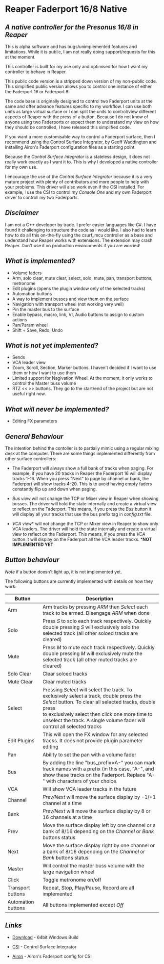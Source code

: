 # Reaper Faderport 16/8 Native

## _A native controller for the Presonus 16/8 in Reaper_

This is alpha software and has bugs/unimplemented features and limitations. While it is public, I am not really doing support/requests for this at the moment.

This controller is built for my use only and optimised for how I want my controller to behave in Reaper.

This public code version is a stripped down version of my non-public code. This simplified public version allows you to control one instance of either the Faderport 16 or Faderport 8.

The code base is originally designed to control two Faderport units at the same and offer advance features specific to my workflow. I can use both units as large virtual surface or I can split the units to control/view different aspects of Reaper with the press of a button.
Because I do not know of anyone using two Faderports or expect them to understand my view on how they should be controlled, I have released this simplified code.

If you want a more customisable way to control a Faderport surface, then I recommend using the Control Surface Integrator, by Geoff Waddington and installing Airon's Faderport configuration files as a starting point.

Because the _Control Surface Integrator_ is a stateless design, it does not really work exactly as I want it to. This is why I developed a native controller for my own use.

I encourage the use of the _Control Surface Integrator_ because it is a very mature project with plenty of contributors and more people to help with your problems. This driver will also work even if the CSI installed.
For example, I use the CSI to control my _Console One_ and my own Faderport driver to controll my two Faderports.

## _Disclaimer_ ##

I am not a C++ developer by trade. I prefer easier languages like C#. I have found it challenging to structure the code as I would like. I also had to learn how to do all this on-the-fly using the csurf_mcu controller as a base and understand how Reaper works with extensions.
The extension may crash Reaper. Don't use it on production environments if you are worried!

## _What is implemented?_

- Volume faders
- Arm, solo clear, mute clear, select, solo, mute, pan, transport buttons, metronome
- Edit plugins (opens the plugin window only of the selected tracks)
- Automation buttons
- A way to implement busses and view them on the surface
- Navigation with transport wheel (not working very well)
- Pin the master bus to the surface 
- Enable bypass, macro, link, VI, Audio buttons to assign to custom actions
- Pan/Param wheel
- Shift + Save, Redo, Undo

## _What is not yet implemented?_
- Sends
- VCA leader view
- Zoom, Scroll, Section, Marker buttons. I haven't decided if I want to use them or how I want to use them
- Limited support for Nagivation Wheel. At the moment, it only works to control the Master buss volume
- RTZ << >> buttons. They go to the start/end of the project but are not useful right now.

## _What will never be implemented?_

- Editing FX parameters

## _General Behaviour_

The intention behind the contoller is to partially mimic using a regular mixing desk at the computer. There are some things implemented differently from other surface controllers:

 - The Faderport will always show a full bank of tracks when paging. For example, if you have 20 tracks in Reaper the Faderport 16 will display tracks 1-16. When you press "Next" to page by channel or bank, 
 the Faderport will show tracks 4-20. This is to avoid having empty faders constantly flip up and down when paging.

- _Bus view_ will not change the TCP or Mixer view in Reaper when showing busses. The driver will hold the state internally and create a virtual view to reflect on the Faderport. This means, if you press the _Bus_ button it will 
 display all your tracks that use the bus prefix tag in _config.txt_ file. 

- _VCA view_* will not change the TCP or Mixer view in Reaper to show only VCA leaders. The driver will hold the state internally and create a virtual view to reflect on the Faderport. This means, if you press the _VCA_ button it will 
 display on the Faderport all the VCA leader tracks. ***NOT IMPLEMENTED YET**

## _Button behaviour_

*Note* if a button doesn't light up, it is not implemented yet.

The following buttons are currently implemented with details on how they work:

| Button | Description |
| ------ | ------ |
| Arm | Arm tracks by pressing _ARM_ then _Select_ each track to be armed. Disengage _ARM_ when done |
| Solo | Press _S_ to solo each track respectively. Quickly double pressing _S_  will exclusively solo the selected track (all other soloed tracks are cleared) |
| Mute | Press _M_ to mute each track respectively. Quickly double pressing _M_  will exclusively mute the selected track (all other muted tracks are cleared) |
| Solo Clear | Clear soloed tracks |
| Mute Clear | Clear muted tracks |
| Select | Pressing _Select_ will select the track. To exclusively select a track, double press the _Select_ button. To clear all selected tracks, double press <br> to exclusively select then click one more time to unselect the track. A single volume fader will control all selected tracks
| Edit Plugins| This will open the FX window for any selected tracks. It does not provide plugin parameter editing |
| Pan | Ability to set the pan with a volume fader |
| Bus | By adding the line "bus_prefix=A-" you can mark track names with a prefix (in this case, "A-", and show these tracks on the Faderport. Replace "A-" with characters of your choice. <br> |
| VCA | Will show VCA leader tracks in the future |
| Channel | _Prev/Next_ will move the surface display by -1/+1 channel at a time |
| Bank | _Prev/Next_ will move the surface display by 8 or 16 channels at a time |
| Prev | Move the surface display left by one channel or a bank of 8/16 depending on the _Channel_ or _Bank_ buttons status |
| Next | Move the surface display right by one channel or a bank of 8/16 depending on the _Channel_ or _Bank_ buttons status |
| Master | Will control the master buss volume with the large navigation wheel |
| Click | Toggle metronome on/off |
| Transport buttons| Repeat, Stop, Play/Pause, Record are all implemented|
| Automation buttons| All buttons implemented except _Off_|

## _Links_
- [Download] - 64bit Windows Build
- [CSI] - Control Surface Integrator
- [Airon] - Airon's Faderport config for CSI

   [download]: <https://stash.reaper.fm/v/43911/Fp16.zip>
   [csi]: <https://github.com/GeoffAWaddington/reaper_csurf_integrator/wiki>
   [airon]: <https://forum.cockos.com/showthread.php?t=240162>
